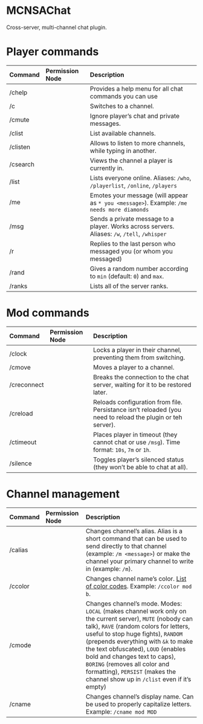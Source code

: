 MCNSAChat
=========

Cross-server, multi-channel chat plugin.

# Player commands

|**Command**|**Permission Node**|**Description**|
|:------|:--------------|:----------|
|/chelp||Provides a help menu for all chat commands you can use|
|/c <channel>||Switches to a channel.|
|/cmute <player>||Ignore player’s chat and private messages.|
|/clist||List available channels.|
|/clisten <channel>||Allows to listen to more channels, while typing in another.|
|/csearch <player>||Views the channel a player is currently in.|
|/list||Lists everyone online. Aliases: `/who`, `/playerlist`, `/online`, `/players`|
|/me <message>||Emotes your message (will appear as `* you <message>`). Example: `/me needs more diamonds`|
|/msg <player> <message>||Sends a private message to a player. Works across servers. Aliases: `/w`, `/tell`, `/whisper`|
|/r <message>||Replies to the last person who messaged you (or whom you messaged)|
|/rand <min> <max>||Gives a random number according to `min` (default: `0`) and `max`.|
|/ranks||Lists all of the server ranks.|

# Mod commands

|**Command**|**Permission Node**|**Description**|
|:------|:--------------|:----------|
|/clock <player>||Locks a player in their channel, preventing them from switching.|
|/cmove <player> <channel>||Moves a player to a channel.|
|/creconnect||Breaks the connection to the chat server, waiting for it to be restored later.|
|/creload||Reloads configuration from file. Persistance isn’t reloaded (you need to reload the plugin or teh server).|
|/ctimeout <player> <time>||Places player in timeout (they cannot chat or use `/msg`). Time format: `10s`, `7m` or `1h`.|
|/silence <player>||Toggles player’s silenced status (they won’t be able to chat at all).|

# Channel management

|**Command**|**Permission Node**|**Description**|
|:------|:--------------|:----------|
|/calias <channel> <alias>||Changes channel’s alias. Alias is a short command that can be used to send directly to that channel (example: `/m <message>`) or make the channel your primary channel to write in (example: `/m`).|
|/ccolor <channel> <color>||Changes channel name’s color. [List of color codes](http://www.minecraftwiki.net/wiki/Color_Codes). Example: `/ccolor mod b`.|
|/cmode <channel> <mode>||Changes channel’s mode. Modes: `LOCAL` (makes channel work only on the current server), `MUTE` (nobody can talk), `RAVE` (random colors for letters, useful to stop huge fights), `RANDOM` (prepends everything with `&k` to make the text obfuscated), `LOUD` (enables bold and changes text to caps), `BORING` (removes all color and formatting), `PERSIST` (makes the channel show up in `/clist` even if it’s empty)|
|/cname <channel> <name>||Changes channel’s display name. Can be used to properly capitalize letters. Example: `/cname mod MOD`|
    
